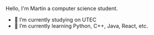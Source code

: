 Hello, I'm Martin a computer science student.
- 🔭 I’m currently studying on UTEC
- 🌱 I’m currently learning Python, C++, Java, React, etc.
